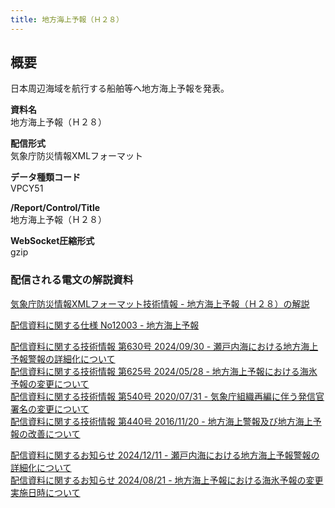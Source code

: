 ```yaml
---
title: 地方海上予報（Ｈ２８）
---
```


## 概要

日本周辺海域を航行する船舶等へ地方海上予報を発表。

**資料名** <br/>
地方海上予報（Ｈ２８）

**配信形式** <br/>
気象庁防災情報XMLフォーマット

**データ種類コード** <br/>
VPCY51

**/Report/Control/Title** <br/>
地方海上予報（Ｈ２８）

**WebSocket圧縮形式** <br/>
gzip

### 配信される電文の解説資料

[気象庁防災情報XMLフォーマット技術情報 - 地方海上予報（Ｈ２８）の解説](https://dmdata.jp/docs/jma/manual/0331-0331.pdf)

[配信資料に関する仕様 No12003 - 地方海上予報](https://www.data.jma.go.jp/suishin/shiyou/pdf/no12003)

[配信資料に関する技術情報 第630号 2024/09/30 - 瀬戸内海における地方海上予報警報の詳細化について](https://dmdata.jp/docs/jma/technical/630.pdf) <br/>
[配信資料に関する技術情報 第625号 2024/05/28 - 地方海上予報における海氷予報の変更について](https://dmdata.jp/docs/jma/technical/625.pdf) <br/>
[配信資料に関する技術情報 第540号 2020/07/31 - 気象庁組織再編に伴う発信官署名の変更について](https://dmdata.jp/docs/jma/technical/540.pdf) <br/>
[配信資料に関する技術情報 第440号 2016/11/20 - 地方海上警報及び地方海上予報の改善について](https://dmdata.jp/docs/jma/technical/440.pdf)

[配信資料に関するお知らせ 2024/12/11 - 瀬戸内海における地方海上予報警報の詳細化について](https://dmdata.jp/docs/jma/notice/20241211b.pdf) <br/>
[配信資料に関するお知らせ 2024/08/21 - 地方海上予報における海氷予報の変更実施日時について](https://dmdata.jp/docs/jma/notice/20240821a.pdf)
